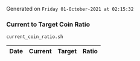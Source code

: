Generated on `Friday 01-October-2021 at 02:15:32`

### Current to Target Coin Ratio
`current_coin_ratio.sh`

Date|Current|Target|Ratio
---|---|---|---
